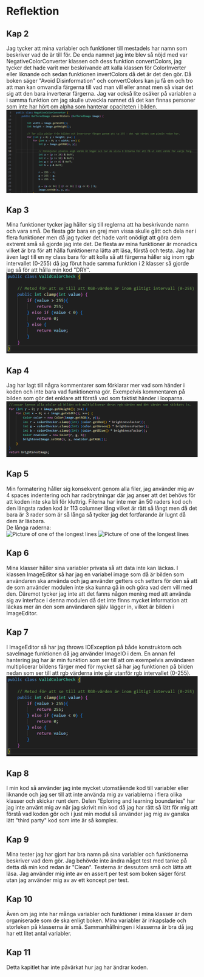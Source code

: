 # Reflektion

## Kap 2

Jag tycker att mina variabler och funktioner till mestadels har namn som beskriver vad de är till för. De enda namnet jag inte blev så nöjd med var NegativeColorConverter klassen och dess funktion convertColors, jag tycker det hade varit mer beskrivande att kalla klassen för ColorInverter eller liknande och sedan funktionen invertColors då det är det den gör. Då boken säger "Avoid Disinformation" och convertColors kan ju få en och tro att man kan omvandla färgerna till vad man vill eller annat men så visar det sig att den bara inverterar färgerna. Jag var också lite osäker på variablen a i samma funktion om jag skulle utveckla namnet då det kan finnas personer som inte har hört om alpha som hanterar opaciteten i bilden.
![Picture of the class](images/namn.png)
## Kap 3

Mina funktioner tycker jag håller sig till reglerna att ha beskrivande namn och vara små. De flesta gör bara en grej men vissa skulle gått och dela ner i flera funktioner men då jag tycker det hade varit onödigt att göra dem extremt små så gjorde jag inte det. De flesta av mina funktioner är monadics vilket är bra för att hålla funktionerna lätta att läsa, förstå och testa. Jag har även lagt till en ny class bara för att kolla så att färgerna håller sig inom rgb intervallet (0-255) då jag förut hade samma funktion i 2 klasser så gjorde jag så för att hålla min kod "DRY".
![Picture of the new class](images/ny-klass.png)
## Kap 4

Jag har lagt till några kommentarer som förklarar mer vad som händer i koden och inte bara vad funktionerna gör. Exempelvis kommentaren på bilden som gör det enklare att förstå vad som faktist händer i looparna.
![Picture of the new comment](images/kommentar.png)
## Kap 5

Min formatering håller sig konsekvent genom alla filer, jag använder mig av 4 spaces indentering och har radbrytningar där jag anser att det behövs för att koden inte ska bli för kluttrig. Filerna har inte mer än 50 raders kod och den längsta raden kod är 113 columner lång vilket är rätt så långt men då det bara är 3 rader som är så långa så tycker jag det fortfarande är lugnt då dem är läsbara.  
De långa raderna:  
![Picture of one of the longest lines](images/lång-rad-1.png)
![Picture of one of the longest lines](images/lång-rad-2.png)

## Kap 6

Mina klasser håller sina variabler privata så att data inte kan läckas. I klassen ImageEditor så har jag en variabel image som då är bilden som användaren ska använda och jag använder getters och setters för den så att de som använder modulen inte ska kunna gå in och göra vad dem vill med den. Däremot tycker jag inte att det fanns någon mening med att använda sig av interface i denna modulen då det inte finns mycket information att läckas mer än den som användaren själv lägger in, vilket är bilden i ImageEditor.

## Kap 7

I ImageEditor så har jag throws IOException på både konstruktorn och saveImage funktionen då jag använder ImageIO i dem. En annan fel hantering jag har är min funktion som ser till att om exempelvis användaren multiplicerar bildens färger med för mycket så har jag funktionen på bilden nedan som ser till att rgb värderna inte går utanför rgb intervallet (0-255).  
![Picture of the new class](images/ny-klass.png)
## Kap 8

I min kod så använder jag inte mycket utomstående kod till variabler eller liknande och jag ser till att inte använda mig av variablerna i flera olika klasser och skickar runt dem. Delen "Eploring and learning boundaries" har jag inte använt mig av när jag skrivit min kod då jag har rätt så lätt för mig att förstå vad koden gör och i just min modul så använder jag mig av ganska lätt "third party" kod som inte är så komplex.

## Kap 9

Mina tester jag har gjort har bra namn på sina variabler och funktionerna beskriver vad dem gör. Jag behövde inte ändra något test med tanke på detta då min kod redan är "Clean". Testerna är dessutom små och lätta att läsa. Jag använder mig inte av en assert per test som boken säger först utan jag använder mig av av ett koncept per test.

## Kap 10

Även om jag inte har många variabler och funktioner i mina klasser är dem organiserade som de ska enligt boken. Mina variabler är inkapslade och storleken på klasserna är små. Sammanhållningen i klasserna är bra då jag har ett litet antal variabler.

## Kap 11

Detta kapitlet har inte påvärkat hur jag har ändrar koden.